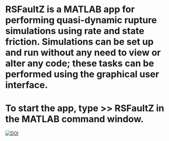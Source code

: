 # RSFaultZ is a MATLAB app for performing quasi-dynamic rupture simulations using rate and state friction. Simulations can be set up and run without any need to view or alter any code; these tasks can be performed using the graphical user interface.

# To start the app, type >> RSFaultZ in the MATLAB command window.

[![DOI](https://zenodo.org/badge/499196046.svg)](https://zenodo.org/badge/latestdoi/499196046)
